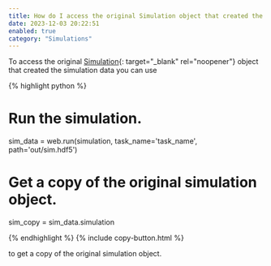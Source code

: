 ```yaml
---
title: How do I access the original Simulation object that created the data?
date: 2023-12-03 20:22:51
enabled: true
category: "Simulations"
---
```

To access the original [Simulation](https://docs.flexcompute.com/projects/tidy3d/en/latest/_autosummary/tidy3d.Simulation.html){: target="_blank" rel="noopener"} object that created the simulation data you can use&nbsp;

<div markdown class="code-snippet">{% highlight python %}

# Run the simulation.
sim_data = web.run(simulation, task_name='task_name', path='out/sim.hdf5')

# Get a copy of the original simulation object.
sim_copy = sim_data.simulation

{% endhighlight %}
{% include copy-button.html %}</div>

<div><div>to get a copy of the original simulation object.</div></div>

